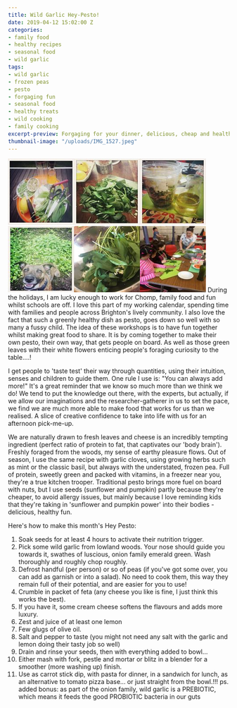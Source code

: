 ```yaml
---
title: Wild Garlic Hey-Pesto!
date: 2019-04-12 15:02:00 Z
categories:
- family food
- healthy recipes
- seasonal food
- wild garlic
tags:
- wild garlic
- frozen peas
- pesto
- forgaging fun
- seasonal food
- healthy treats
- wild cooking
- family cooking
excerpt-preview: Forgaging for your dinner, delicious, cheap and healthy too!
thumbnail-image: "/uploads/IMG_1527.jpeg"
---
```


![IMG_1527.jpeg](/uploads/IMG_1527.jpeg)![IMG_1692.jpeg](/uploads/IMG_1692.jpeg)![IMG_1541.jpeg](/uploads/IMG_1541.jpeg)![IMG_1524.jpeg](/uploads/IMG_1524.jpeg)![IMG_1704 copy.jpeg](/uploads/IMG_1704%20copy.jpeg)![IMG_1581-d21b7e.jpeg](/uploads/IMG_1581-d21b7e.jpeg)
During the holidays, I am lucky enough to work for Chomp, family food and fun whilst schools are off.  I love this part of my working calendar, spending time with families and people across Brighton's lively community. I also love the fact that such a greenly healthy dish as pesto, goes down so well with so many a fussy child.  The idea of these workshops is to have fun together whilst making great food to share.  It is by coming together to make their own pesto, their own way, that gets people on board.  As well as those green leaves with their white flowers enticing people's foraging curiosity to the table....!

I get people to 'taste test' their way through quantities, using their intuition, senses and children to guide them.  One rule I use is: "You can always add more!" It's a great reminder that we know so much more than we think we do!  We tend to put the knowledge out there, with the experts, but actually, if we allow our imaginations and the researcher-gatherer in us to set the pace, we find we are much more able to make food that works for us than we realised.  A slice of creative confidence to take into life with us for an afternoon pick-me-up.

We are naturally drawn to fresh leaves and cheese is an incredibly tempting ingredient (perfect ratio of protein to fat, that captivates our 'body brain'). Freshly foraged from the woods, my sense of earthy pleasure flows.  Out of season, I use the same recipe with garlic cloves, using growing herbs such as mint or the classic basil, but always with the understated, frozen pea.  Full of protein, sweetly green and packed with vitamins, in a freezer near you, they're a true kitchen trooper.  Traditional pesto brings more fuel on board with nuts, but I use seeds (sunflower and pumpkin) partly because they're cheaper, to avoid allergy issues, but mainly because I love reminding kids that they're taking in 'sunflower and pumpkin power' into their bodies - delicious, healthy fun.

Here's how to make this month's Hey Pesto:

1. Soak seeds for at least 4 hours to activate their nutrition trigger.
2.  Pick some wild garlic from lowland woods. Your nose should guide you towards it, swathes of luscious, onion family emerald green. Wash thoroughly and roughly chop roughly.
3. Defrost handful (per person) or so of peas (if you've got some over, you can add as garnish or into a salad). No need to cook them, this way they remain full of their potential, and are easier for you to use!
4.  Crumble in packet of feta (any cheese you like is fine, I just think this works the best).
5. If you have it, some cream cheese softens the flavours and adds more luxury.
6. Zest and juice of at least one lemon
7. Few glugs of olive oil.
8. Salt and pepper to taste (you might not need any salt with the garlic and lemon doing their tasty job so well)
9. Drain and rinse your seeds, then with everything added to bowl...
10. Either mash with fork, pestle and mortar or blitz in a blender for a smoother (more washing up) finish.
11. Use as carrot stick dip, with pasta for dinner, in a sandwich for lunch, as an alternative to tomato pizza base... or just straight from the bowl.!!!
ps. added bonus: as part of the onion family, wild garlic is a PREBIOTIC, which means it feeds the good PROBIOTIC bacteria in our guts